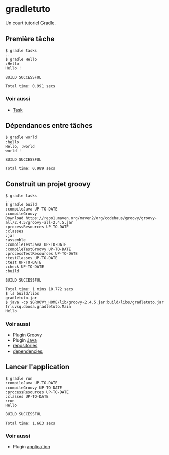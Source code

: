 # gradletuto
Un court tutoriel Gradle.

## Première tâche
```
$ gradle tasks
...
$ gradle Hello
:Hello
Hello !

BUILD SUCCESSFUL

Total time: 0.991 secs
```

### Voir aussi
* [Task](https://docs.gradle.org/current/dsl/org.gradle.api.Task.html)

## Dépendances entre tâches
```
$ gradle world
:hello
Hello, :world
world !

BUILD SUCCESSFUL

Total time: 0.989 secs
```

## Construit un projet groovy
```
$ gradle tasks
...
$ gradle build
:compileJava UP-TO-DATE
:compileGroovy
Download https://repo1.maven.org/maven2/org/codehaus/groovy/groovy-all/2.4.5/groovy-all-2.4.5.jar
:processResources UP-TO-DATE
:classes
:jar
:assemble
:compileTestJava UP-TO-DATE
:compileTestGroovy UP-TO-DATE
:processTestResources UP-TO-DATE
:testClasses UP-TO-DATE
:test UP-TO-DATE
:check UP-TO-DATE
:build

BUILD SUCCESSFUL

Total time: 1 mins 10.772 secs
$ ls build/libs
gradletuto.jar
$ java -cp $GROOVY_HOME/lib/groovy-2.4.5.jar:build/libs/gradletuto.jar fr.uvsq.doosa.gradletuto.Main
Hello
```

### Voir aussi
* Plugin [Groovy](https://docs.gradle.org/current/userguide/groovy_plugin.html)
* Plugin [Java](https://docs.gradle.org/current/userguide/java_plugin.html)
* [repositories](https://docs.gradle.org/current/dsl/org.gradle.api.Project.html#org.gradle.api.Project:repositories%28groovy.lang.Closure%29)
* [dependencies](https://docs.gradle.org/current/dsl/org.gradle.api.Project.html#org.gradle.api.Project:dependencies%28groovy.lang.Closure%29)

## Lancer l'application
```
$ gradle run
:compileJava UP-TO-DATE
:compileGroovy UP-TO-DATE
:processResources UP-TO-DATE
:classes UP-TO-DATE
:run
Hello

BUILD SUCCESSFUL

Total time: 1.663 secs
```

### Voir aussi
* Plugin [application](https://docs.gradle.org/current/userguide/application_plugin.html)
